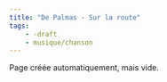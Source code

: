 ```yaml
---
title: "De Palmas - Sur la route"
tags:
    - -draft
    - musique/chanson
---
```


Page créée automatiquement, mais vide.
